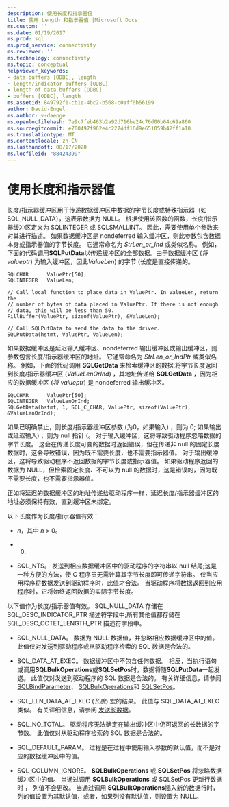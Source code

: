 ```yaml
---
description: 使用长度和指示器值
title: 使用 Length 和指示器值 |Microsoft Docs
ms.custom: ''
ms.date: 01/19/2017
ms.prod: sql
ms.prod_service: connectivity
ms.reviewer: ''
ms.technology: connectivity
ms.topic: conceptual
helpviewer_keywords:
- data buffers [ODBC], length
- length/indicator buffers [ODBC]
- length of data buffers [ODBC]
- buffers [ODBC], length
ms.assetid: 849792f1-cb1e-4bc2-b568-c0aff0b66199
author: David-Engel
ms.author: v-daenge
ms.openlocfilehash: 7e9c7feb463b2a92d716be24c76d00b64c69a860
ms.sourcegitcommit: e700497f962e4c2274df16d9e651059b42ff1a10
ms.translationtype: MT
ms.contentlocale: zh-CN
ms.lasthandoff: 08/17/2020
ms.locfileid: "88424399"
---
```

# <a name="using-length-and-indicator-values"></a>使用长度和指示器值
长度/指示器缓冲区用于传递数据缓冲区中数据的字节长度或特殊指示器（如 SQL_NULL_DATA），这表示数据为 NULL。 根据使用该函数的函数，长度/指示器缓冲区定义为 SQLINTEGER 或 SQLSMALLINT。 因此，需要使用单个参数来对其进行描述。 如果数据缓冲区是 nondeferred 输入缓冲区，则此参数包含数据本身或指示器值的字节长度。 它通常命名为 *StrLen_or_Ind* 或类似名称。 例如，下面的代码调用**SQLPutData**以传递缓冲区的全部数据。由于数据缓冲区 (*将 valueptr*) 为输入缓冲区，因此*ValueLen*) 的字节 (长度是直接传递的。  
  
```  
SQLCHAR      ValuePtr[50];  
SQLINTEGER   ValueLen;  
  
// Call local function to place data in ValuePtr. In ValueLen, return the  
// number of bytes of data placed in ValuePtr. If there is not enough  
// data, this will be less than 50.  
FillBuffer(ValuePtr, sizeof(ValuePtr), &ValueLen);  
  
// Call SQLPutData to send the data to the driver.  
SQLPutData(hstmt, ValuePtr, ValueLen);  
```  
  
 如果数据缓冲区是延迟输入缓冲区、nondeferred 输出缓冲区或输出缓冲区，则参数包含长度/指示器缓冲区的地址。 它通常命名为 *StrLen_or_IndPtr* 或类似名称。 例如，下面的代码调用 **SQLGetData** 来检索缓冲区的数据;将字节长度返回到长度/指示器缓冲区 (*ValueLenOrInd*) ，其地址传递给 **SQLGetData** ，因为相应的数据缓冲区 (*将 valueptr*) 是 nondeferred 输出缓冲区。  
  
```  
SQLCHAR      ValuePtr[50];  
SQLINTEGER   ValueLenOrInd;  
SQLGetData(hstmt, 1, SQL_C_CHAR, ValuePtr, sizeof(ValuePtr), &ValueLenOrInd);  
```  
  
 如果已明确禁止，则长度/指示器缓冲区参数 (为0，如果输入) ，则为 0; 如果输出或延迟输入) ，则为 null 指针 (。 对于输入缓冲区，这将导致驱动程序忽略数据的字节长度。 这会在传递长度可变的数据时返回错误，但在传递非 null 的固定长度数据时，这会导致错误，因为既不需要长度，也不需要指示器值。 对于输出缓冲区，这将导致驱动程序不返回数据的字节长度或指示器值。 如果驱动程序返回的数据为 NULL，但检索固定长度、不可以为 null 的数据时，这是错误的，因为既不需要长度，也不需要指示器值。  
  
 正如将延迟的数据缓冲区的地址传递给驱动程序一样，延迟长度/指示器缓冲区的地址必须保持有效，直到缓冲区未绑定。  
  
 以下长度作为长度/指示器值有效：  
  
-   *n*，其中 *n* > 0。  
  
-   0.  
  
-   SQL_NTS。 发送到相应数据缓冲区中的驱动程序的字符串以 null 结尾;这是一种方便的方法，使 C 程序员无需计算其字节长度即可传递字符串。 仅当应用程序将数据发送到驱动程序时，此值才合法。 当驱动程序将数据返回到应用程序时，它将始终返回数据的实际字节长度。  
  
 以下值作为长度/指示器值有效。 SQL_NULL_DATA 存储在 SQL_DESC_INDICATOR_PTR 描述符字段中;所有其他值都存储在 SQL_DESC_OCTET_LENGTH_PTR 描述符字段中。  
  
-   SQL_NULL_DATA。 数据为 NULL 数据值，并忽略相应数据缓冲区中的值。 此值仅对发送到驱动程序或从驱动程序检索的 SQL 数据是合法的。  
  
-   SQL_DATA_AT_EXEC。 数据缓冲区中不包含任何数据。 相反，当执行语句或调用**SQLBulkOperations**或**SQLSetPos**时，数据将随**SQLPutData**一起发送。 此值仅对发送到驱动程序的 SQL 数据是合法的。 有关详细信息，请参阅 [SQLBindParameter](../../../odbc/reference/syntax/sqlbindparameter-function.md)、 [SQLBulkOperations](../../../odbc/reference/syntax/sqlbulkoperations-function.md)和 [SQLSetPos](../../../odbc/reference/syntax/sqlsetpos-function.md)。  
  
-   SQL_LEN_DATA_AT_EXEC (*长度*) 宏的结果。 此值与 SQL_DATA_AT_EXEC 类似。 有关详细信息，请参阅 [发送长数据](../../../odbc/reference/develop-app/sending-long-data.md)。  
  
-   SQL_NO_TOTAL。 驱动程序无法确定在输出缓冲区中仍可返回的长数据的字节数。 此值仅对从驱动程序检索的 SQL 数据是合法的。  
  
-   SQL_DEFAULT_PARAM。 过程是在过程中使用输入参数的默认值，而不是对应的数据缓冲区中的值。  
  
-   SQL_COLUMN_IGNORE。 **SQLBulkOperations** 或 **SQLSetPos** 将忽略数据缓冲区中的值。 当通过调用 **SQLBulkOperations** 或 SQLSetPos 更新行数据时 **，** 列值不会更改。 当通过调用 **SQLBulkOperations**插入新的数据行时，列的值设置为其默认值，或者，如果列没有默认值，则设置为 NULL。
